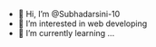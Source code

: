 - 👋 Hi, I’m @Subhadarsini-10
- 👀 I’m interested in web developing
- 🌱 I’m currently learning ...

<!---
Subhadarsini-10/Subhadarsini-10 is a ✨ special ✨ repository because its `README.md` (this file) appears on your GitHub profile.
You can click the Preview link to take a look at your changes.
--->
